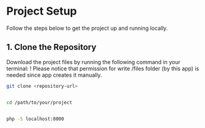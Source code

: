 # Project Setup

Follow the steps below to get the project up and running locally.

## 1. Clone the Repository

Download the project files by running the following command in your terminal:
 ! Please notice that permission for write /files folder (by this app) is needed since app creates it manually.
```bash
git clone <repository-url>


cd /path/to/your/project


php -S localhost:8000
